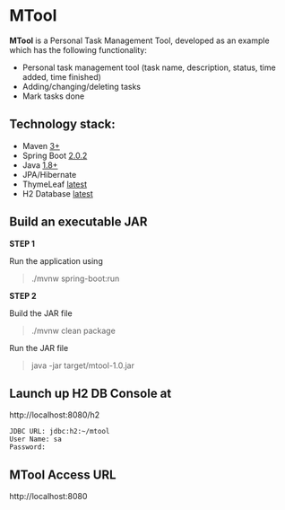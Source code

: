 # MTool

**MTool** is a Personal Task Management Tool, developed as an example which has the following functionality:
 - Personal task management tool (task name, description, status, time added, time finished)
 - Adding/changing/deleting tasks
 - Mark tasks done

## Technology stack:
 - Maven [3+](https://maven.apache.org/)
 - Spring Boot [2.0.2](https://docs.spring.io/spring-boot/docs/2.0.2.RELEASE/reference/htmlsingle/)
 - Java [1.8+](http://www.oracle.com/technetwork/java/javase/overview/index.html)
 - JPA/Hibernate
 - ThymeLeaf [latest](https://www.thymeleaf.org)
 - H2 Database [latest](http://www.h2database.com)
 
## Build an executable JAR
**STEP 1**

Run the application using
 > ./mvnw spring-boot:run



**STEP 2**

Build the JAR file
 > ./mvnw clean package

Run the JAR file
 > java -jar target/mtool-1.0.jar
 
## Launch up H2 DB Console at 
http://localhost:8080/h2
```
JDBC URL: jdbc:h2:~/mtool
User Name: sa
Password:
```

## MTool Access URL
http://localhost:8080
